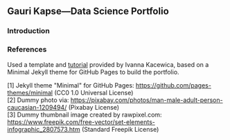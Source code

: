 ## Gauri Kapse—Data Science Portfolio
### Introduction



### References
Used a template and [tutorial](https://medium.com/@evanca/set-up-your-portfolio-website-in-less-than-10-minutes-with-github-pages-d0efa8ff56fd) provided by Ivanna Kacewica, based on a Minimal Jekyll theme for GitHub Pages to build the portfolio. 

[1] Jekyll theme "Minimal" for GitHub Pages: https://github.com/pages-themes/minimal (CC0 1.0 Universal License)
<br>[2] Dummy photo via: https://pixabay.com/photos/man-male-adult-person-caucasian-1209494/ (Pixabay License)
<br>[3] Dummy thumbnail image created by rawpixel.com: https://www.freepik.com/free-vector/set-elements-infographic_2807573.htm (Standard Freepik License)
